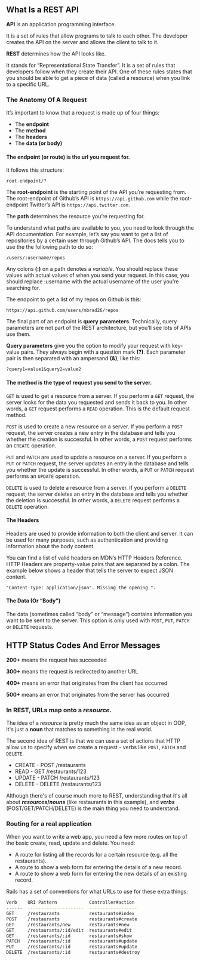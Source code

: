 ## What Is a REST API

**API** is an application programming interface. 

It is a set of rules that allow programs to talk to each other. 
The developer creates the API on the server and allows the client to talk to it.

**REST** determines how the API looks like. 

It stands for “Representational State Transfer”. 
It is a set of rules that developers follow when they create their API. 
One of these rules states that you should be able to get a piece of data (called a resource) when you link to a specific URL.

### **The Anatomy Of A Request**

It’s important to know that a request is made up of four things:

* The **endpoint**
* The **method**
* The **headers**
* The **data (or body)**

#### **The endpoint** (or route) is the url you request for. 

It follows this structure:
```
root-endpoint/?
```

The **root-endpoint** is the starting point of the API you’re requesting from. The root-endpoint of Github’s API is ```https://api.github.com``` while the root-endpoint Twitter’s API is ```https://api.twitter.com.```

The **path** determines the resource you’re requesting for. 

To understand what paths are available to you, you need to look through the API documentation. For example, let’s say you want to get a list of repositories by a certain user through Github’s API. The docs tells you to use the the following path to do so:

```/users/:username/repos```

Any colons **(:)** on a path denotes a *variable*. You should replace these values with actual values of when you send your request. In this case, you should replace :username with the actual username of the user you’re searching for.

The endpoint to get a list of my repos on Github is this:

```https://api.github.com/users/mbrad26/repos```

The final part of an endpoint is **query parameters**. Technically, query parameters are not part of the REST architecture, but you’ll see lots of APIs use them. 

**Query parameters** give you the option to modify your request with key-value pairs. They always begin with a question mark **(?)**. Each parameter pair is then separated with an ampersand **(&)**, like this:

```?query1=value1&query2=value2```

#### **The method** is the type of request you send to the server. 

`GET`	is used to get a resource from a server. If you perform a `GET` request, the server looks for the data you requested and sends it back to you. In other words, a `GET` request performs a `READ` operation. This is the default request method.

`POST` is used to create a new resource on a server. If you perform a `POST` request, the server creates a new entry in the database and tells you whether the creation is successful. In other words, a `POST` request performs an `CREATE` operation.

`PUT` and `PATCH`	are used to update a resource on a server. If you perform a `PUT` or `PATCH` request, the server updates an entry in the database and tells you whether the update is successful. In other words, a `PUT` or `PATCH` request performs an `UPDATE` operation.

`DELETE` is used to delete a resource from a server. If you perform a `DELETE` request, the server deletes an entry in the database and tells you whether the deletion is successful. In other words, a `DELETE` request performs a `DELETE` operation.

#### The Headers

Headers are used to provide information to both the client and server. 
It can be used for many purposes, such as authentication and providing information about the body content. 

You can find a list of valid headers on MDN’s HTTP Headers Reference.
HTTP Headers are property-value pairs that are separated by a colon. The example below shows a header that tells the server to expect JSON content.

```"Content-Type: application/json". Missing the opening ".```

#### The Data (Or “Body”)

The data (sometimes called “body” or “message”) contains information you want to be sent to the server. This option is only used with `POST`, `PUT`, `PATCH` or `DELETE` requests.

## HTTP Status Codes And Error Messages

**200+** means the request has succeeded

**300+** means the request is redirected to another URL

**400+** means an error that originates from the client has occurred

**500+** means an error that originates from the server has occurred


### **In REST, URLs map onto a *resource*.**

The idea of a *resource* is pretty much the same idea as an object in OOP, 
it's just a **noun** that matches to something in the real world. 

The second idea of REST is that we can use a set of actions that HTTP allow us
to specify when we create a request - verbs like `POST`, `PATCH` and `DELETE`. 

* CREATE - POST /restaurants
* READ - GET /restaurants/123
* UPDATE - PATCH /restaurants/123
* DELETE - DELETE /restaurants/123

Although there's of course much more to REST, understanding that it's all about
***resources*/*nouns*** (like restaurants in this example), and ***verbs***
(POST/GET/PATCH/DELETE) is the main thing you need to understand.

### **Routing for a real application**

When you want to write a web app, you need a few more routes on top of the basic create, read, update and delete.  You need:

* A route for listing all the records for a certain resource (e.g. all the restaurants).
* A route to show a web form for entering the details of a new record.
* A route to show a web form for entering the new details of an existing record.

Rails has a set of conventions for what URLs to use for these extra things:

```sh
Verb    URI Pattern            Controller#action
------  ---------------------  ------------------
GET     /restaurants           restaurants#index
POST    /restaurants           restaurants#create
GET     /restaurants/new       restaurants#new
GET     /restaurants/:id/edit  restaurants#edit
GET     /restaurants/:id       restaurants#show
PATCH   /restaurants/:id       restaurants#update
PUT     /restaurants/:id       restaurants#update
DELETE  /restaurants/:id       restaurants#destroy
```